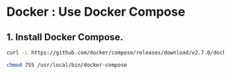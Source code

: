 # Docker : Use Docker Compose

## 1. Install Docker Compose.

```bash
curl -L https://github.com/docker/compose/releases/download/v2.7.0/docker-compose-$(uname -s)-$(uname -m) -o /usr/local/bin/docker-compose
```

```bash
chmod 755 /usr/local/bin/docker-compose
```
